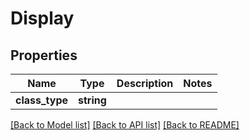 # Display

## Properties
Name | Type | Description | Notes
------------ | ------------- | ------------- | -------------
**class_type** | **string** |  | 

[[Back to Model list]](../README.md#documentation-for-models) [[Back to API list]](../README.md#documentation-for-api-endpoints) [[Back to README]](../README.md)


